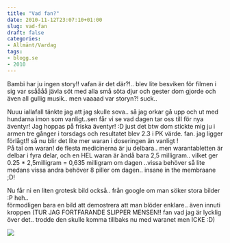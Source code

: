 ```yaml
---
title: "Vad fan?"
date: 2010-11-12T23:07:10+01:00
slug: vad-fan
draft: false
categories:
- Allmänt/Vardag
tags:
- blogg.se
- 2010
---
```

Bambi har ju ingen story!! vafan är det där?!.. blev lite besviken för filmen i sig var ssåååå jävla söt med alla små söta djur och gester dom gjorde och även all gullig musik.. men vaaaad var storyn?! suck..  
  
Nuuu iallafall tänkte jag att jag skulle sova.. så jag orkar gå upp och ut med hundarna imon som vanligt..sen får vi se vad dagen tar oss till för nya äventyr! Jag hoppas på friska äventyr! :D just det btw dom stickte mig ju i armen tre gånger i torsdags och resultatet blev 2.3 i PK värde. fan. jag ligger förlågt!! så nu blir det lite mer waran i doseringen än vanligt !  
På tal om waran! de flesta medicinerna är ju delbara.. men warantabletten är delbar i fyra delar, och en HEL waran är ändå bara 2,5 milligram.. vilket ger 0.25 \* 2,5milligram = 0,635 milligram om dagen ..vissa behöver så lite medans vissa andra behöver 8 piller om dagen.. insane in the membraane ;D!  
  
Nu får ni en liten grotesk bild också.. från google om man söker stora bilder :P heh..  
förmodligen bara en bild att demostrera att man blöder enklare.. även innuti kroppen (TUR JAG FORTFARANDE SLIPPER MENSEN!! fan vad jag är lycklig över det.. trodde den skulle komma tillbaks nu med waranet men ICKE :D)  
  
![](/assets/images/blogg.se/warrran_116859653.jpg)